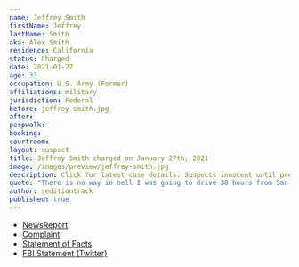 ```yaml
---
name: Jeffrey Smith
firstName: Jeffrey
lastName: Smith
aka: Alex Smith
residence: California
status: Charged
date: 2021-01-27
age: 33
occupation: U.S. Army (Former)
affiliations: military
jurisdiction: Federal
before: jeffrey-smith.jpg
after:
perpwalk:
booking:
courtroom:
layout: suspect
title: Jeffrey Smith charged on January 27th, 2021
image: /images/preview/jeffrey-smith.jpg
description: Click for latest case details. Suspects innocent until proven guilty.
quote: "There is no way in hell I was going to drive 38 hours from San Diego and not walk right through the front of the capital (sic) building."
author: seditiontrack
published: true
---
```


- [NewsReport](https://www.cbs8.com/article/news/politics/coronado-arrest-capitol-riot/509-740c83a7-f93e-4283-87da-d5a54005906b)
- [Complaint](https://www.justice.gov/opa/page/file/1361426/download)
- [Statement of Facts](https://www.justice.gov/opa/page/file/1361426/download)
- [FBI Statement (Twitter)](https://twitter.com/FBISanDiego/status/1354835002513645571?s=20)